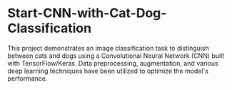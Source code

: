 # Start-CNN-with-Cat-Dog-Classification
This project demonstrates an image classification task to distinguish between cats and dogs using a Convolutional Neural Network (CNN) built with TensorFlow/Keras. Data preprocessing, augmentation, and various deep learning techniques have been utilized to optimize the model's performance.
